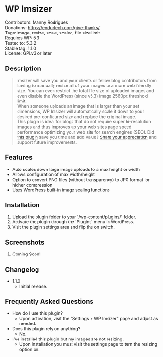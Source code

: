 # WP Imsizer

Contributors: Manny Rodrigues  
Donations: https://endurtech.com/give-thanks/  
Tags: image, resize, scale, scaled, file size limit  
Requires WP: 5.3  
Tested to: 5.3.2  
Stable tag: 1.1.0  
License: GPLv3 or later  

## Description

> Imsizer will save you and your clients or fellow blog contributors from having to manually resize all of your images to a more web friendly size. You can even restrict the total file size of uploaded images and even disable the WordPress (since v5.3) image 2560px threshold limit.  
> When someone uploads an image that is larger than your set dimensions, WP Imsizer will automatically scale it down to  your desired pre-configured size and replace the original image.  
> This plugin is ideal for blogs that do not require super hi-resolution images and thus improves up your web sites page speed performance optimizing your web site for search engines (SEO).
> Did [this plugin](https://endurtech.com/wpfrom-email-wordpress-plugin/) save you time and add value? [Share your appreciation](https://endurtech.com/give-thanks/) and support future improvements.  

## Features

* Auto scales down large image uploads to a max height or width
* Allows configuration of max width/height
* Option to convert PNG files (without transparency) to JPG format for higher compression
* Uses WordPress built-in image scaling functions

## Installation

1. Upload the plugin folder to your '/wp-content/plugins/' folder.
2. Activate the plugin through the 'Plugins' menu in WordPress.
3. Visit the plugin settings area and flip the on switch.

## Screenshots

1. Coming Soon!

## Changelog

* 1.1.0
  * Initial release.

## Frequently Asked Questions

* How do I use this plugin?
  * Upon activation, visit the "Settings > WP Imsizer" page and adjust as needed.
* Does this plugin rely on anything?
  * No.
* I've installed this plugin but my images are not resizing.
  * Upon installation you must visit the settings page to turn the resizing option on.